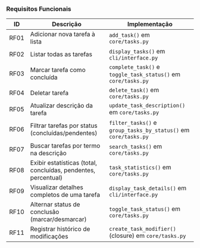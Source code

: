 ### **Requisitos Funcionais**

| ID   | Descrição                                                      | Implementação                                                   |
| ---- | -------------------------------------------------------------- | --------------------------------------------------------------- |
| RF01 | Adicionar nova tarefa à lista                                  | `add_task()` em `core/tasks.py`                                 |
| RF02 | Listar todas as tarefas                                        | `display_tasks()` em `cli/interface.py`                         |
| RF03 | Marcar tarefa como concluída                                   | `complete_task()` e `toggle_task_status()` em `core/tasks.py`   |
| RF04 | Deletar tarefa                                                 | `delete_task()` em `core/tasks.py`                              |
| RF05 | Atualizar descrição da tarefa                                  | `update_task_description()` em `core/tasks.py`                  |
| RF06 | Filtrar tarefas por status (concluídas/pendentes)              | `filter_tasks()` e `group_tasks_by_status()` em `core/tasks.py` |
| RF07 | Buscar tarefas por termo na descrição                          | `search_tasks()` em `core/tasks.py`                             |
| RF08 | Exibir estatísticas (total, concluídas, pendentes, percentual) | `task_statistics()` em `core/tasks.py`                          |
| RF09 | Visualizar detalhes completos de uma tarefa                    | `display_task_details()` em `cli/interface.py`                  |
| RF10 | Alternar status de conclusão (marcar/desmarcar)                | `toggle_task_status()` em `core/tasks.py`                       |
| RF11 | Registrar histórico de modificações                            | `create_task_modifier()` (closure) em `core/tasks.py`           |
